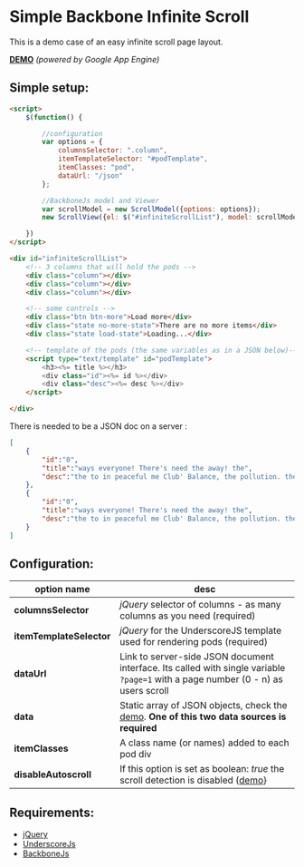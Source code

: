 Simple Backbone Infinite Scroll
===============================

This is a demo case of an easy infinite scroll page layout.  

[**DEMO**](http://demoinfinite.appspot.com/) *(powered by Google App Engine)*

## Simple setup: ##

```html
<script>
    $(function() {

        //configuration
        var options = {
            columnsSelector: ".column",
            itemTemplateSelector: "#podTemplate",
            itemClasses: "pod",
            dataUrl: "/json"
        };

        //BackboneJs model and Viewer
        var scrollModel = new ScrollModel({options: options});
        new ScrollView({el: $("#infiniteScrollList"), model: scrollModel, options: options});

    })
</script>
```

```html
<div id="infiniteScrollList">
    <!-- 3 columns that will hold the pods -->
    <div class="column"></div>
    <div class="column"></div>
    <div class="column"></div>

    <!-- some controls -->
    <div class="btn btn-more">Load more</div>
    <div class="state no-more-state">There are no more items</div>
    <div class="state load-state">Loading...</div>

    <!-- template of the pods (the same variables as in a JSON below)-->
    <script type="text/template" id="podTemplate">
        <h3><%= title %></h3>
        <div class="id"><%= id %></div>
        <div class="desc"><%= desc %></div>
    </script>

</div>
```

There is needed to be a JSON doc on a server :

```json
[
    {
        "id":"0",
        "title":"ways everyone! There's need the away! the",
        "desc":"the to in peaceful me Club' Balance, the pollution. the the"
    },
    {
        "id":"0",
        "title":"ways everyone! There's need the away! the",
        "desc":"the to in peaceful me Club' Balance, the pollution. the the"
    }
]

```

## Configuration: ##

|option name               | desc                                                                              |
|--------------------------|-----------------------------------------------------------------------------------|
|**columnsSelector**       | *jQuery* selector of columns - as many columns as you need (required)             |
|**itemTemplateSelector**  | *jQuery* for the UnderscoreJS template used for rendering pods (required)         |
|**dataUrl**               | Link to server-side JSON document interface. Its called with single variable `?page=1` with a page number (0 - n) as users scroll |
|**data**                  | Static array of JSON objects, check the [demo](http://demoinfinite.appspot.com/static-data). **One of this two data sources is required** |
|**itemClasses**           | A class name (or names) added to each pod div                                     |
|**disableAutoscroll**     | If this option is set as boolean: *true* the scroll detection is disabled ([demo](http://demoinfinite.appspot.com/manual-loading)} |


## Requirements: ##

 - [jQuery](http://jquery.org)
 - [UnderscoreJs](http://underscorejs.org/)
 - [BackboneJs](http://backbonejs.org/)
